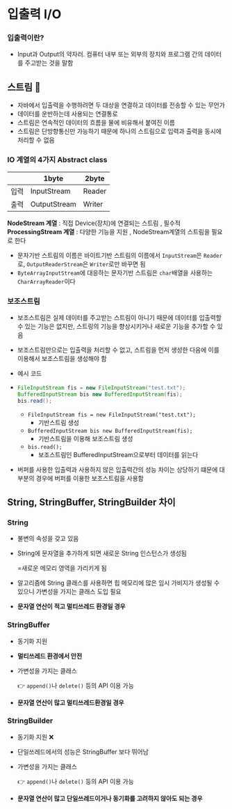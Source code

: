 # 입출력 I/O



### 입출력이란?

- Input과 Output의 약자러. 컴퓨터 내부 또는 외부의 장치와 프로그램 간의 데이터를 주고받는 것을 말함

## 스트림 :ocean:

- 자바에서 입출력을 수행하려면 두 대상을 연결하고 데이터를 전송할 수 있는 무언가
- 데이터를 운반하는데 사용되는 연결통로
- 스트림은 연속적인 데이터의 흐름을 물에 비유해서 붙여진 이름
- 스트림은 단방향통신만 가능하기 때문에 하나의 스트림으로 입력과 출력을 동시에 처리할 수 없음

### IO 계열의 4가지 Abstract class

|      | 1byte        | 2byte  |
| ---- | ------------ | ------ |
| 입력 | InputStream  | Reader |
| 출력 | OutputStream | Writer |

 **NodeStream 계열** : 직접 Device(장치)에 연결되는 스트림 , 필수적 
 **ProcessingStream 계열** : 다양한 기능을 지원 , NodeStream계열의 스트림을 필요로 한다 	

- 문자기반 스트림의 이름은 바이트기반 스트림의 이름에서 `InputStream`은 `Reader`로, `OutputReaderStream`은 `Writer`로만 바꾸면 됨
- `ByteArrayInputStream`에 대응하는 문자기반 스트림은 `char`배열을 사용하는 `CharArrayReader`이다

### 보조스트림

- 보조스트림은 실제 데이터를 주고받는 스트림이 아니기 때문에 데이터를 입출력할 수 있는 기능은 없지만, 스트링의 기능을 향상시키거나 새로운 기능을 추가할 수 있음

- 보조스트림만으로는 입출력을 처리할 수 없고, 스트림을 먼저 생성한 다음에 이를 이용해서 보조스트림을 생성해야 함

- 예시 코드

- ```java
  FileInputStream fis = new FileInputStream("test.txt");
  BufferedInputStream bis new BufferedInputStream(fis);
  bis.read();
  ```

  - `FileInputStream fis = new FileInputStream("test.txt");`
    - 기반스트림 생성
  - `BufferedInputStream bis new BufferedInputStream(fis);`
    - 기반스트림을 이용해 보조스트림 생성
  - `bis.read();`
    - 보조스트림인 BufferedInputStream으로부터 데이터를 읽는다

- 버퍼를 사용한 입출력과 사용하지 않은 입출력간의 성능 차이는 상당하기 떄문에 대부분의 경우에 버퍼를 이용한 보조스트림을 사용함





## String, StringBuffer, StringBuilder 차이



### String

- 불변의 속성을 갖고 있음

- String에 문자열을 추가하게 되면 새로운 String 인스턴스가 생성됨

  =새로운 메모리 영역을 가리키게 됨

- 알고리즘에 String 클래스를 사용하면 힙 메모리에 많은 임시 가비지가 생성될 수 있으니 가변성을 가지는 클래스 도입 필요

- **문자열 연산이 적고 멀티쓰레드 환경일 경우**

### StringBuffer

- 동기화 지원

- **멀티쓰레드 환경에서 안전**

- 가변성을 가지는 클래스

  :point_right: `append()`나 `delete()` 등의 API 이용 가능

- **문자열 연산이 많고 멀티쓰레드환경일 경우**

### StringBuilder

- 동기화 지원 :x:

- 단일쓰레드에서의 성능은 StringBuffer 보다 뛰어남

- 가변성을 가지는 클래스

  :point_right: `append()`나 `delete()` 등의 API 이용 가능

- **문자열 연산이 많고 단일쓰레드이거나 동기화를 고려하지 않아도 되는 경우**